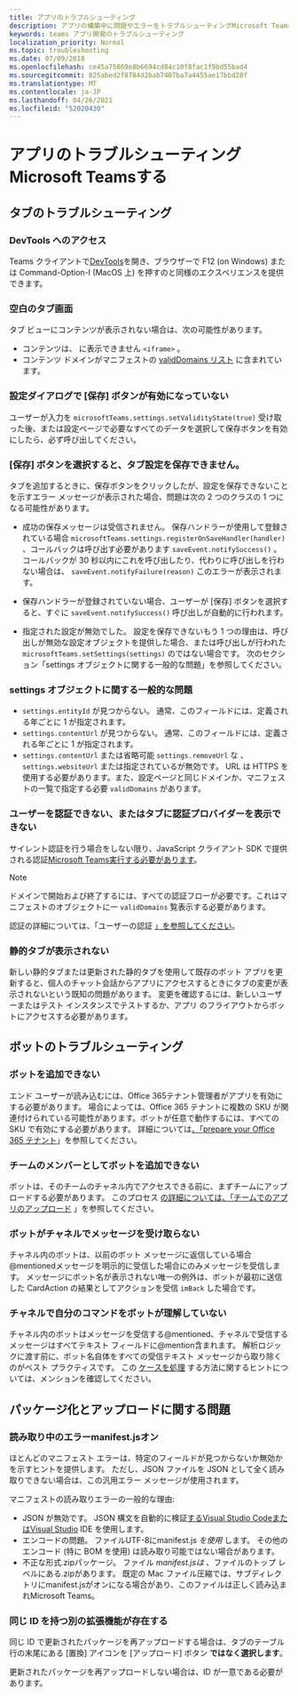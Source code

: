 ```yaml
---
title: アプリのトラブルシューティング
description: アプリの構築中に問題やエラーをトラブルシューティングMicrosoft Teams
keywords: teams アプリ開発のトラブルシューティング
localization_priority: Normal
ms.topic: troubleshooting
ms.date: 07/09/2018
ms.openlocfilehash: ce45a75869e8b6694cd84c10f8fac1f9bd55bad4
ms.sourcegitcommit: 825abed2f8784d2bab7407ba7a4455ae17bbd28f
ms.translationtype: MT
ms.contentlocale: ja-JP
ms.lasthandoff: 04/26/2021
ms.locfileid: "52020430"
---
```

# <a name="troubleshoot-your-microsoft-teams-app"></a>アプリのトラブルシューティングMicrosoft Teamsする

## <a name="troubleshooting-tabs"></a>タブのトラブルシューティング

### <a name="accessing-the-devtools"></a>DevTools へのアクセス

Teams クライアントで[DevTools](~/tabs/how-to/developer-tools.md)を開き、ブラウザーで F12 (on Windows) または Command-Option-I (MacOS 上) を押すのと同様のエクスペリエンスを提供できます。

### <a name="blank-tab-screen"></a>空白のタブ画面

タブ ビューにコンテンツが表示されない場合は、次の可能性があります。

* コンテンツは、 に表示できません `<iframe>` 。
* コンテンツ ドメインがマニフェストの [validDomains リスト](~/resources/schema/manifest-schema.md#validdomains) に含まれています。

### <a name="the-save-button-isnt-enabled-on-the-settings-dialog"></a>設定ダイアログで [保存] ボタンが有効になっていない

ユーザーが入力を `microsoftTeams.settings.setValidityState(true)` 受け取った後、または設定ページで必要なすべてのデータを選択して保存ボタンを有効にしたら、必ず呼び出してください。

### <a name="after-selecting-the-save-button-the-tab-settings-cannot-be-saved"></a>[保存] ボタンを選択すると、タブ設定を保存できません。

タブを追加するときに、保存ボタンをクリックしたが、設定を保存できないことを示すエラー メッセージが表示された場合、問題は次の 2 つのクラスの 1 つになる可能性があります。

* 成功の保存メッセージは受信されません。 保存ハンドラーが使用して登録されている場合 `microsoftTeams.settings.registerOnSaveHandler(handler)` 、コールバックは呼び出す必要があります `saveEvent.notifySuccess()` 。 コールバックが 30 秒以内にこれを呼び出したり、代わりに呼び出しを行わない場合は、 `saveEvent.notifyFailure(reason)` このエラーが表示されます。

* 保存ハンドラーが登録されていない場合、ユーザーが [保存] ボタンを選択すると、すぐに `saveEvent.notifySuccess()` 呼び出しが自動的に行われます。

* 指定された設定が無効でした。 設定を保存できないもう 1 つの理由は、呼び出しが無効な設定オブジェクトを提供した場合、または呼び出しが行われた `microsoftTeams.setSettings(settings)` のではない場合です。 次のセクション「settings オブジェクトに関する一般的な問題」を参照してください。

### <a name="common-problems-with-the-settings-object"></a>settings オブジェクトに関する一般的な問題

* `settings.entityId` が見つからない。 通常、このフィールドには、定義される年ごとに 1 が指定されます。
* `settings.contentUrl` が見つからない。 通常、このフィールドには、定義される年ごとに 1 が指定されます。
* `settings.contentUrl` または省略可能 `settings.removeUrl` な 、 `settings.websiteUrl` または指定されているが無効です。 URL は HTTPS を使用する必要があります。また、設定ページと同じドメインか、マニフェストの一覧で指定する必要 `validDomains` があります。

### <a name="cant-authenticate-the-user-or-display-your-auth-provider-in-your-tab"></a>ユーザーを認証できない、またはタブに認証プロバイダーを表示できない

サイレント認証を行う場合をしない限り、JavaScript クライアント SDK で提供される認証[Microsoft Teams実行する必要があります](/javascript/api/overview/msteams-client.md)。

> [!NOTE]
>ドメインで開始および終了するには、すべての認証フローが必要です。これはマニフェストのオブジェクトに一 `validDomains` 覧表示する必要があります。

認証の詳細については、「ユーザーの認証 [」を参照してください](~/concepts/authentication/authentication.md)。

### <a name="static-tabs-not-showing-up"></a>静的タブが表示されない

新しい静的タブまたは更新された静的タブを使用して既存のボット アプリを更新すると、個人のチャット会話からアプリにアクセスするときにタブの変更が表示されないという既知の問題があります。  変更を確認するには、新しいユーザーまたはテスト インスタンスでテストするか、アプリ のフライアウトからボットにアクセスする必要があります。

## <a name="troubleshooting-bots"></a>ボットのトラブルシューティング

### <a name="cant-add-my-bot"></a>ボットを追加できない

エンド ユーザーが読み込むには、Office 365テナント管理者がアプリを有効にする必要があります。 場合によっては、Office 365 テナントに複数の SKU が関連付けられている可能性があります。ボットが任意で動作するには、すべての SKU で有効にする必要があります。 詳細については[、「prepare your Office 365 テナント](~/concepts/build-and-test/prepare-your-o365-tenant.md)」を参照してください。

### <a name="cant-add-bot-as-a-member-of-a-team"></a>チームのメンバーとしてボットを追加できない

ボットは、そのチームのチャネル内でアクセスできる前に、まずチームにアップロードする必要があります。 このプロセス [の詳細については、「チームでのアプリのアップロード](~/concepts/deploy-and-publish/apps-upload.md) 」を参照してください。

### <a name="my-bot-doesnt-get-my-message-in-a-channel"></a>ボットがチャネルでメッセージを受け取らない

チャネル内のボットは、以前のボット メッセージに返信している場合@mentionedメッセージを明示的に受信した場合にのみメッセージを受信します。 メッセージにボット名が表示されない唯一の例外は、ボットが最初に送信した CardAction の結果としてアクションを受信 `imBack` した場合です。

### <a name="my-bot-doesnt-understand-my-commands-when-in-a-channel"></a>チャネルで自分のコマンドをボットが理解していない

チャネル内のボットはメッセージを受信する@mentioned、チャネルで受信するメッセージはすべてテキスト フィールドに@mention含まれます。 解析ロジックに渡す前に、ボット名自体をすべての受信テキスト メッセージから取り除くのがベスト プラクティスです。 この [ケースを処理](../bots/how-to/conversations/channel-and-group-conversations.md#work-with-mentions) する方法に関するヒントについては、メンションを確認してください。

## <a name="issues-with-packaging-and-uploading"></a>パッケージ化とアップロードに関する問題

### <a name="error-while-reading-manifestjson"></a>読み取り中のエラーmanifest.jsオン

ほとんどのマニフェスト エラーは、特定のフィールドが見つからないか無効かを示すヒントを提供します。 ただし、JSON ファイルを JSON として全く読み取りできない場合は、この汎用エラー メッセージが使用されます。

マニフェストの読み取りエラーの一般的な理由:

* JSON が無効です。 JSON 構文を自動的に検証[する](https://code.visualstudio.com)[Visual Studio CodeまたはVisual Studio](https://www.visualstudio.com/vs/) IDE を使用します。
* エンコードの問題。 ファイルUTF-8にmanifest.js *を使用* します。 その他のエンコード (特に BOM を使用) は読み取り可能ではない場合があります。
* 不正な形式.zipパッケージ。 ファイル *manifest.jsは* 、ファイルのトップ レベルにある.zipがあります。 既定の Mac ファイル圧縮では、サブディレクトリにmanifest.jsがオンになる場合があり、このファイルは正しく読み込まれMicrosoft Teams。

### <a name="another-extension-with-same-id-exists"></a>同じ ID を持つ別の拡張機能が存在する

同じ ID で更新されたパッケージを再アップロードする場合は、タブのテーブル行の末尾にある [置換] アイコンを [アップロード] ボタン **ではなく選択します**。

更新されたパッケージを再アップロードしない場合は、ID が一意である必要があります。
